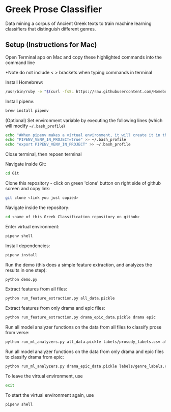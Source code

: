 # Greek Prose Classifier
Data mining a corpus of Ancient Greek texts to train machine learning classifiers that distinguish different genres.

## Setup (Instructions for Mac)
Open Terminal app on Mac and copy these highlighted commands into the command line

*Note do not include < > brackets when typing commands in terminal

Install Homebrew:
```bash
/usr/bin/ruby -e "$(curl -fsSL https://raw.githubusercontent.com/Homebrew/install/master/install)"
```

Install pipenv:
```bash
brew install pipenv
```

(Optional) Set environment variable by executing the following lines (which will modify `~/.bash_profile`)
```bash
echo "#When pipenv makes a virtual environment, it will create it in the same directory as the project instead of ~/.local/share/virtualenv/" >> ~/.bash_profile
echo "PIPENV_VENV_IN_PROJECT=true" >> ~/.bash_profile
echo "export PIPENV_VENV_IN_PROJECT" >> ~/.bash_profile
```
Close terminal, then repoen terminal

Navigate inside Git:
```bash
cd Git
```

Clone this repository - click on green 'clone' button on right side of github screen and copy link:
```bash
git clone <link you just copied>
```

Navigate inside the repository:
```bash
cd <name of this Greek Classification repository on github>
```

Enter virtual environment: 
```bash
pipenv shell
```

Install dependencies: 
```bash
pipenv install
```

Run the demo (this does a simple feature extraction, and analyzes the results in one step):
```bash
python demo.py
```

Extract features from all files:
```bash
python run_feature_extraction.py all_data.pickle
```

Extract features from only drama and epic files:
```bash
python run_feature_extraction.py drama_epic_data.pickle drama epic
```

Run all model analyzer functions on the data from all files to classify prose from verse:
```bash
python run_ml_analyzers.py all_data.pickle labels/prosody_labels.csv all
```

Run all model analyzer functions on the data from only drama and epic files to classify drama from epic:
```bash
python run_ml_analyzers.py drama_epic_data.pickle labels/genre_labels.csv all
```

To leave the virtual environment, use 
```bash
exit
```

To start the virtual environment again, use 
```bash
pipenv shell
```
